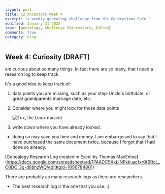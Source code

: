```yaml
---
layout: post
title: 52 Ancestors Week 4
excerpt: "a weekly genealogy challenge from the Generations Cafe "
modified: January 31 2022
tags: [genealogy, challenge 52ancestors, AJCrow]
comments: true
category: blog
---
```


## Week 4: Curiosity (DRAFT)
am curious about so many things.
In fact there are so many, that I need a research log to keep track.  

It's a good idea to keep track of:
1. data points you are missing, such as your step-Uncle's birthdate, or great grandparents marriage date, etc.
2. Consider where you might look for those data points

    ![Tux, the Linux mascot](/assets/images/tux.png)

3. write down where you have already looked.
  - doing so may save you time and money. I am embarrassed to say that I have purchased the same document twice, because I forgot that I had done so already.

[Genealogy Research Log created in Excel by Thomas MacEntee]
(https://docs.google.com/spreadsheets/d/1PAADC5XkLINPktjuacfxr0f6RcL_C0DO_3g-d8bhzWQ/edit#gid=1096784801)

There are probably as many research logs as there are researchers.
- The best research log is the one that you use. :)
